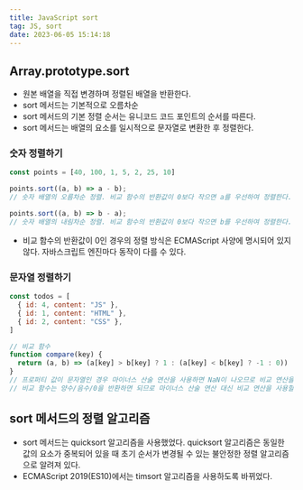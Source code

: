 ```yaml
---
title: JavaScript sort
tag: JS, sort
date: 2023-06-05 15:14:18
---
```


## Array.prototype.sort
- 원본 배열을 직접 변경하며 정렬된 배열을 반환한다.
- sort 메서드는 기본적으로 오름차순
- sort 메서드의 기본 정렬 순서는 유니코드 코드 포인트의 순서를 따른다.
- sort 메서드는 배열의 요소를 일시적으로 문자열로 변환한 후 정렬한다.

### 숫자 정렬하기
```js
const points = [40, 100, 1, 5, 2, 25, 10]

points.sort((a, b) => a - b);
// 숫자 배열의 오름차순 정렬. 비교 함수의 반환값이 0보다 작으면 a를 우선하여 정렬한다.

points.sort((a, b) => b - a);
// 숫자 배열의 내림차순 정렬. 비교 함수의 반환값이 0보다 작으면 b를 우선하여 정렬한다.

```
- 비교 함수의 반환값이 0인 경우의 정렬 방식은 ECMAScript 사양에 명시되어 있지 않다. 자바스크립트 엔진마다 동작이 다를 수 있다.

### 문자열 정렬하기

```js
const todos = [
  { id: 4, content: "JS" },
  { id: 1, content: "HTML" },
  { id: 2, content: "CSS" },
]

// 비교 함수
function compare(key) {
  return (a, b) => (a[key] > b[key] ? 1 : (a[key] < b[key] ? -1 : 0))
}
// 프로퍼티 값이 문자열인 경우 마이너스 산술 연산을 사용하면 NaN이 나오므로 비교 연산을 사용한다.
// 비교 함수는 양수/음수/0을 반환하면 되므로 마이너스 산술 연산 대신 비교 연산을 사용할 수 있다.
```

## sort 메서드의 정렬 알고리즘
- sort 메서드는 quicksort 알고리즘을 사용했었다. quicksort 알고리즘은 동일한 값의 요소가 중복되어 있을 때 초기 순서가 변경될 수 있는 불안정한 정렬 알고리즘으로 알려져 있다.
- ECMAScript 2019(ES10)에서는 timsort 알고리즘을 사용하도록 바뀌었다.